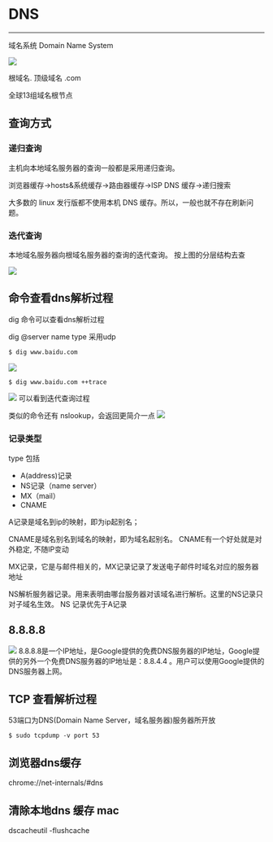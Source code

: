 # DNS

---
域名系统 Domain Name System

![](http://zpengg.oss-cn-shenzhen.aliyuncs.com/img/589322fe2451bab764fd0a44775cc2c2.png)

根域名.
顶级域名 .com

全球13组域名根节点

## 查询方式
### 递归查询
主机向本地域名服务器的查询一般都是采用递归查询。

浏览器缓存→hosts&系统缓存→路由器缓存→ISP DNS 缓存→递归搜索

大多数的 linux 发行版都不使用本机 DNS 缓存。所以，一般也就不存在刷新问题。

### 迭代查询
本地域名服务器向根域名服务器的查询的迭代查询。
按上图的分层结构去查

![](http://zpengg.oss-cn-shenzhen.aliyuncs.com/img/aa025de74609db4d7b14c32b571b6461.png)

## 命令查看dns解析过程
dig 命令可以查看dns解析过程

dig  @server   name  type
采用udp
```bash
$ dig www.baidu.com 
```
![](https://imgconvert.csdnimg.cn/aHR0cDovL3pwZW5nZy5vc3MtY24tc2hlbnpoZW4uYWxpeXVuY3MuY29tL2ltZy84ZGI2Y2IwYjBkMjYwZTFkMmMzNTJiNGQ3MTY2Mjk0ZS5wbmc?x-oss-process=image/format,png)

```bash
$ dig www.baidu.com ++trace
```
![](https://imgconvert.csdnimg.cn/aHR0cDovL3pwZW5nZy5vc3MtY24tc2hlbnpoZW4uYWxpeXVuY3MuY29tL2ltZy8yYmEzODZmODU5MzdkNzUxMWVmYjBiNDlhMzQ5NDEwNC5wbmc?x-oss-process=image/format,png)
可以看到迭代查询过程

类似的命令还有 nslookup，会返回更简介一点 
![](https://imgconvert.csdnimg.cn/aHR0cDovL3pwZW5nZy5vc3MtY24tc2hlbnpoZW4uYWxpeXVuY3MuY29tL2ltZy8xYzcwNjEyNTU4ZDhkZmNjMzk0OThhYTA2MDA2YTI5MC5wbmc?x-oss-process=image/format,png)


### 记录类型
type 包括
- A(address)记录
- NS记录（name server）
- MX（mail）
- CNAME

A记录是域名到ip的映射，即为ip起别名；

CNAME是域名别名到域名的映射，即为域名起别名。
CNAME有一个好处就是对外稳定, 不随IP变动

MX记录，它是与邮件相关的，MX记录记录了发送电子邮件时域名对应的服务器地址

NS解析服务器记录。用来表明由哪台服务器对该域名进行解析。这里的NS记录只对子域名生效。
NS 记录优先于A记录

## 8.8.8.8
![](http://zpengg.oss-cn-shenzhen.aliyuncs.com/img/589322fe2451bab764fd0a44775cc2c2.png)
8.8.8.8是一个IP地址，是Google提供的免费DNS服务器的IP地址，Google提供的另外一个免费DNS服务器的IP地址是：8.8.4.4 。用户可以使用Google提供的DNS服务器上网。

## TCP 查看解析过程

53端口为DNS(Domain Name Server，域名服务器)服务器所开放

```
$ sudo tcpdump -v port 53
```
## 浏览器dns缓存
chrome://net-internals/#dns

## 清除本地dns 缓存 mac
dscacheutil -flushcache



